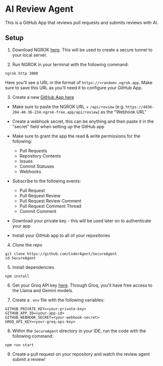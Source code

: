 # AI Review Agent

This is a GitHub App that reviews pull requests and submits reviews with AI.

## Setup

1. Download NGROK [here](https://download.ngrok.com/). This will be used to create a secure tunnel to your local server.

2. Run NGROK in your terminal with the following command:

```
ngrok http 3000
```

Here you'll see a URL in the format of `https://<random>.ngrok.app`. Make sure to save this URL as you'll need it to configure your GitHub App.

3. Create a new [GitHub App here](https://github.com/settings/apps)

- Make sure to paste the NGROK URL + `/api/review` (e.g. `https://4836-204-48-36-234.ngrok-free.app/api/review`) as the "Webhook URL"
- Create a webhook secret, this can be anything and then paste it in the "secret" field when setting up the GitHub app
- Make sure to grant the app the read & write permissions for the following:
  - Pull Requests
  - Repository Contents
  - Issues
  - Commit Statuses
  - Webhooks
- Subscribe to the following events:

  - Pull Request
  - Pull Request Review
  - Pull Request Review Comment
  - Pull Request Comment Thread
  - Commit Comment

- Download your private key - this will be used later on to authenticate your app

- Install your GitHub app to all of your repositories

4. Clone the repo

```
git clone https://github.com/CoderAgent/SecureAgent
cd SecureAgent
```
 
5. Install dependencies

```
npm install
```

6. Get your Groq API key [here](https://console.groq.com/keys). Through Groq, you'll have free access to the Llama and Gemini models.

7. Create a `.env` file with the following variables:

```
GITHUB_PRIVATE_KEY=<your-private-key>
GITHUB_APP_ID=<your-app-id>
GITHUB_WEBHOOK_SECRET=<your-webhook-secret>
GROQ_API_KEY=<your-groq-api-key>
```

8. Within the `SecureAgent` directory in your IDE, run the code with the following command:

```
npm run start
```

9. Create a pull request on your repository and watch the review agent submit a review!
